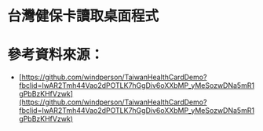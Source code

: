# 台灣健保卡讀取桌面程式

# 參考資料來源：

- [https://github.com/windperson/TaiwanHealthCardDemo?fbclid=IwAR2Tmh44Vao2dPOTLK7hGgDiv6oXXbMP_yMeSozwDNa5mR1gPbBzKHfVzwk](https://github.com/windperson/TaiwanHealthCardDemo?fbclid=IwAR2Tmh44Vao2dPOTLK7hGgDiv6oXXbMP_yMeSozwDNa5mR1gPbBzKHfVzwk)
